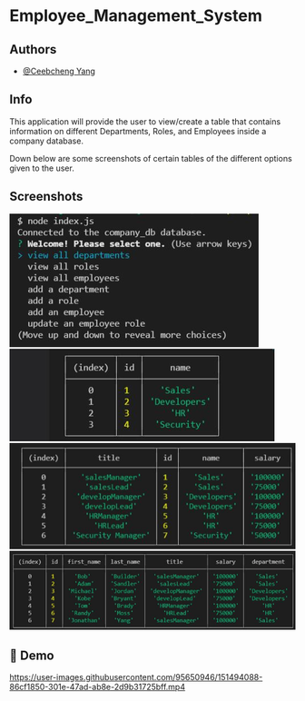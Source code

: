 
# Employee_Management_System



## Authors

- [@Ceebcheng Yang](https://github.com/Ceebcheng)


## Info

This application will provide the user to view/create a table that contains information on different
Departments, Roles, and Employees inside a company database. 

Down below are some screenshots of certain tables of the different options given to the user.

## Screenshots

![App Screenshot](https://github.com/Ceebcheng/Employee_Management_System/blob/main/Assets/Capture1.JPG)
![App Screenshot](https://github.com/Ceebcheng/Employee_Management_System/blob/main/Assets/Capture2.JPG)
![App Screenshot](https://github.com/Ceebcheng/Employee_Management_System/blob/main/Assets/Capture3.JPG)
![App Screenshot](https://github.com/Ceebcheng/Employee_Management_System/blob/main/Assets/Captur4.JPG)

## 🔗 Demo

https://user-images.githubusercontent.com/95650946/151494088-86cf1850-301e-47ad-ab8e-2d9b31725bff.mp4
